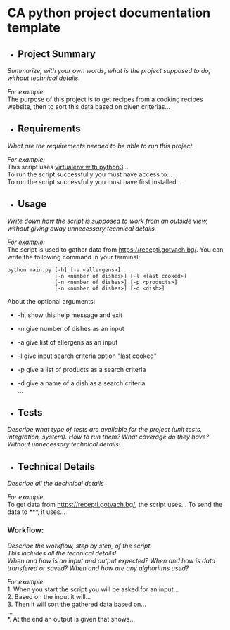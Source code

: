 # CA python project documentation template

* ## Project Summary
*Summarize, with your own words, what is the project supposed to do, without technical details.*

*For example:*  
The purpose of this project is to get recipes from a cooking recipes website, then to sort this data based on given criterias...

* ## Requirements
*What are the requirements needed to be able to run this project.*

*For example:*  
This script uses [virtualenv with python3](https://docs.python.org/3/tutorial/venv.html)...  
To run the script successfully you must have access to...  
To run the script successfully you must have first installed...

* ## Usage
*Write down how the script is supposed to work from an outside view, without giving away unnecessary technical details.*

*For example:*  
The script is used to gather data from https://recepti.gotvach.bg/.
You can write the following command in your terminal:
  ```
  python main.py [-h] [-a <allergens>]
                 [-n <number of dishes>] [-l <last cooked>]
                 [-n <number of dishes>] [-p <products>]
                 [-n <number of dishes>] [-d <dish>] 
  ```
About the optional arguments:
  * -h,                    show this help message and exit
  * -n <number of dishes>  give number of dishes as an input
  * -a <allergens>         give list of allergens as an input
  * -l <last cooked>       give input search criteria option "last cooked"
  * -p <products>          give a list of products as a search criteria
  * -d <dish>              give a name of a dish as a search criteria  
  ...
  
* ## Tests
*Describe what type of tests are available for the project (unit tests, integration, system). How to run them? What coverage do they have?*  
*Without unnecessary technical details!*
  
* ## Technical Details
*Describe all the dechnical details*
  
*For example*  
To get data from https://recepti.gotvach.bg/, the script uses...
To send the data to ***, it uses...
  
### Workflow:
*Describe the workflow, step by step, of the script.*  
*This includes all the technical details!*  
*When and how is an input and output expected? When and how is data transfered or saved? When and how are any alghoritms used?*

*For example*  
1\. When you start the script you will be asked for an input...\
2\. Based on the input it will...\
3\. Then it will sort the gathered data based on...\
  ...\
*\. At the end an output is given that shows...
